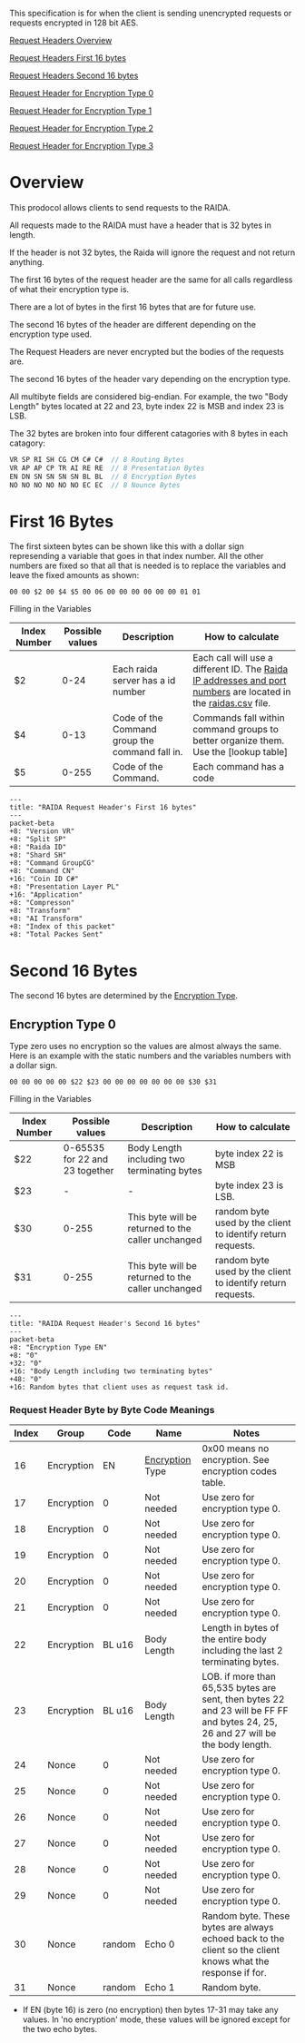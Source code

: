 This specification is for when the client is sending unencrypted requests or requests encrypted in 128 bit AES. 

[Request Headers Overview](#overview)

[Request Headers First 16 bytes](#first-16-bytes)

[Request Headers Second 16 bytes](#second-16-bytes)

[Request Header for Encryption Type 0](#encryption-type-0)

[Request Header for Encryption Type 1](#encryption-type-1)

[Request Header for Encryption Type 2](#encryption-type-2)

[Request Header for Encryption Type 3](#encryption-type-3)

# Overview
This prodocol allows clients to send requests to the RAIDA. 

All requests made to the RAIDA must have a header that is 32 bytes in length.

If the header is not 32 bytes, the Raida will ignore the request and not return anything. 

The first 16 bytes of the request header are the same for all calls regardless of what their encryption type is. 

There are a lot of bytes in the first 16 bytes that are for future use. 

The second 16 bytes of the header are different depending on the encryption type used. 

The Request Headers are never encrypted but the bodies of the requests are. 

The second 16 bytes of the header vary depending on the encryption type. 

All multibyte fields are considered big-endian. For example, the two "Body Length" bytes located at 22 and 23, byte index 22 is MSB and index 23 is LSB.

The 32 bytes are broken into four different catagories with 8 bytes in each catagory:

```javascript
VR SP RI SH CG CM C# C#  // 8 Routing Bytes
VR AP AP CP TR AI RE RE  // 8 Presentation Bytes
EN DN SN SN SN SN BL BL  // 8 Encryption Bytes
NO NO NO NO NO NO EC EC  // 8 Nounce Bytes
```


# First 16 Bytes
The first sixteen bytes can be shown like this with a dollar sign represending a variable that goes in that index number. All the other numbers are fixed so that all 
that is needed is to replace the variables and leave the fixed amounts as shown: 

```
00 00 $2 00 $4 $5 00 06 00 00 00 00 00 00 01 01  
```
Filling in the Variables

Index Number | Possible values | Description | How to calculate
---|---|---|---
$2 | 0-24 | Each raida server has a id number | Each call will use a different ID. The [Raida IP addresses and port numbers](https://github.com/worthingtonse/client-prompts/blob/main/CONTEXT/raida-ips.csv) are located in the [raidas.csv](https://github.com/worthingtonse/client-prompts/blob/main/CONTEXT/program-file-structure.md) file. 
$4 | 0-13 | Code of the Command group the command fall in. | Commands fall within command groups to better organize them. Use the [lookup table]
$5 | 0-255 | Code of the Command. | Each command has a code | Use the [lookup table] to see a command's code. 

```mermaid
---
title: "RAIDA Request Header's First 16 bytes"
---
packet-beta
+8: "Version VR"
+8: "Split SP"
+8: "Raida ID"
+8: "Shard SH"
+8: "Command GroupCG"
+8: "Command CN"
+16: "Coin ID C#"
+8: "Presentation Layer PL"
+16: "Application"
+8: "Compresson"
+8: "Transform"
+8: "AI Transform"
+8: "Index of this packet"
+8: "Total Packes Sent"
```


# Second 16 Bytes
The second 16 bytes are determined by the [Encryption Type](https://github.com/worthingtonse/client-prompts/blob/main/CONTEXT/encryption-types-used-in-requests.md).

## Encryption Type 0
Type zero uses no encryption so the values are almost always the same. Here is an example with the static numbers and the variables numbers with a dollar sign. 

```
00 00 00 00 00 $22 $23 00 00 00 00 00 00 00 $30 $31
```
Filling in the Variables

Index Number | Possible values | Description | How to calculate
---|---|---|---
$22 | 0-65535 for 22 and 23 together | Body Length including two terminating bytes |byte index 22 is MSB
$23 | -  | - |byte index 23 is LSB.
$30 | 0-255 | This byte will be returned to the caller unchanged | random byte used by the client to identify return requests. 
$31 | 0-255  | This byte will be returned to the caller unchanged |random byte used by the client to identify return requests. 

```mermaid
---
title: "RAIDA Request Header's Second 16 bytes"
---
packet-beta
+8: "Encryption Type EN"
+8: "0"
+32: "0"
+16: "Body Length including two terminating bytes"
+48: "0"
+16: Random bytes that client uses as request task id. 
```

### Request Header Byte by Byte Code Meanings

Index | Group | Code | Name | Notes
---|---|---|---|---
16 | Encryption | EN  | [Encryption](https://github.com/worthingtonse/client-prompts/blob/main/CONTEXT/encryption-types-used-in-requests.md) Type  |  0x00 means no encryption. See encryption codes table.
17 | Encryption | 0 | Not needed | Use zero for encryption type 0.
18 | Encryption | 0 | Not needed| Use zero for encryption type 0.
19 | Encryption | 0 |  Not needed | Use zero for encryption type 0.
20 | Encryption | 0 |  Not needed |  Use zero for encryption type 0.
21 | Encryption | 0 |  Not needed| Use zero for encryption type 0.
22 | Encryption | BL u16| Body Length | Length in bytes of the entire body including the last 2 terminating bytes. 
23 | Encryption | BL u16| Body Length| LOB. if more than 65,535 bytes are sent, then bytes 22 and 23 will be FF FF and bytes 24, 25, 26 and 27 will be the body length. 
24 | Nonce | 0 |  Not needed | Use zero for encryption type 0.
25 | Nonce | 0 |  Not needed | Use zero for encryption type 0.
26 | Nonce | 0 |  Not needed |Use zero for encryption type 0.
27 | Nonce | 0 |  Not needed| Use zero for encryption type 0.
28 | Nonce | 0 |  Not needed | Use zero for encryption type 0.
29 | Nonce | 0 |  Not needed | Use zero for encryption type 0.
30 | Nonce | random |  Echo 0 | Random byte.  These bytes are always echoed back to the client so the client knows what the response if for. 
31 | Nonce | random |   Echo 1 | Random byte.

* If EN (byte 16) is zero (no encryption) then bytes 17-31 may take any values. In 'no encryption' mode, these values will be ignored except for the two echo bytes. 

